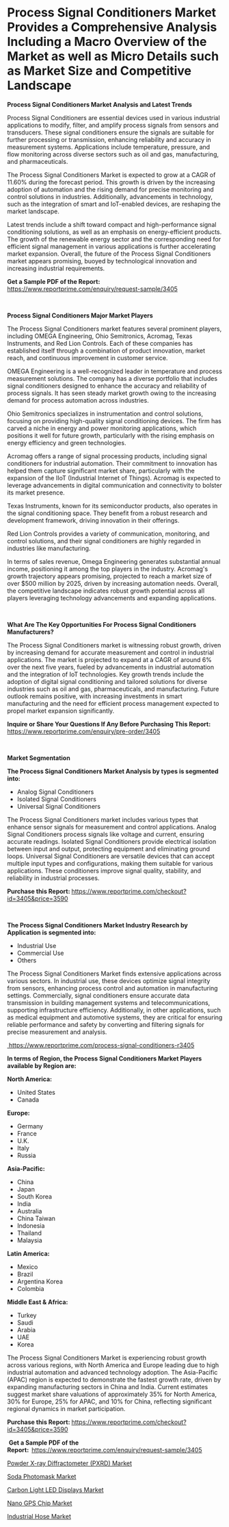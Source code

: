 <p><h1>Process Signal Conditioners Market Provides a Comprehensive Analysis Including a Macro Overview of the Market as well as Micro Details such as Market Size and Competitive Landscape</h1></p><p><strong>Process Signal Conditioners Market Analysis and Latest Trends</strong></p>
<p><p>Process Signal Conditioners are essential devices used in various industrial applications to modify, filter, and amplify process signals from sensors and transducers. These signal conditioners ensure the signals are suitable for further processing or transmission, enhancing reliability and accuracy in measurement systems. Applications include temperature, pressure, and flow monitoring across diverse sectors such as oil and gas, manufacturing, and pharmaceuticals.</p><p>The Process Signal Conditioners Market is expected to grow at a CAGR of 11.60% during the forecast period. This growth is driven by the increasing adoption of automation and the rising demand for precise monitoring and control solutions in industries. Additionally, advancements in technology, such as the integration of smart and IoT-enabled devices, are reshaping the market landscape. </p><p>Latest trends include a shift toward compact and high-performance signal conditioning solutions, as well as an emphasis on energy-efficient products. The growth of the renewable energy sector and the corresponding need for efficient signal management in various applications is further accelerating market expansion. Overall, the future of the Process Signal Conditioners market appears promising, buoyed by technological innovation and increasing industrial requirements.</p></p>
<p><strong>Get a Sample PDF of the Report:&nbsp;</strong> <a href="https://www.reportprime.com/enquiry/request-sample/3405">https://www.reportprime.com/enquiry/request-sample/3405</a></p>
<p>&nbsp;</p>
<p><strong>Process Signal Conditioners Major Market Players</strong></p>
<p><p>The Process Signal Conditioners market features several prominent players, including OMEGA Engineering, Ohio Semitronics, Acromag, Texas Instruments, and Red Lion Controls. Each of these companies has established itself through a combination of product innovation, market reach, and continuous improvement in customer service.</p><p>OMEGA Engineering is a well-recognized leader in temperature and process measurement solutions. The company has a diverse portfolio that includes signal conditioners designed to enhance the accuracy and reliability of process signals. It has seen steady market growth owing to the increasing demand for process automation across industries. </p><p>Ohio Semitronics specializes in instrumentation and control solutions, focusing on providing high-quality signal conditioning devices. The firm has carved a niche in energy and power monitoring applications, which positions it well for future growth, particularly with the rising emphasis on energy efficiency and green technologies.</p><p>Acromag offers a range of signal processing products, including signal conditioners for industrial automation. Their commitment to innovation has helped them capture significant market share, particularly with the expansion of the IIoT (Industrial Internet of Things). Acromag is expected to leverage advancements in digital communication and connectivity to bolster its market presence.</p><p>Texas Instruments, known for its semiconductor products, also operates in the signal conditioning space. They benefit from a robust research and development framework, driving innovation in their offerings. </p><p>Red Lion Controls provides a variety of communication, monitoring, and control solutions, and their signal conditioners are highly regarded in industries like manufacturing. </p><p>In terms of sales revenue, Omega Engineering generates substantial annual income, positioning it among the top players in the industry. Acromag's growth trajectory appears promising, projected to reach a market size of over $500 million by 2025, driven by increasing automation needs. Overall, the competitive landscape indicates robust growth potential across all players leveraging technology advancements and expanding applications.</p></p>
<p>&nbsp;</p>
<p><strong>What Are The Key Opportunities For Process Signal Conditioners Manufacturers?</strong></p>
<p><p>The Process Signal Conditioners market is witnessing robust growth, driven by increasing demand for accurate measurement and control in industrial applications. The market is projected to expand at a CAGR of around 6% over the next five years, fueled by advancements in industrial automation and the integration of IoT technologies. Key growth trends include the adoption of digital signal conditioning and tailored solutions for diverse industries such as oil and gas, pharmaceuticals, and manufacturing. Future outlook remains positive, with increasing investments in smart manufacturing and the need for efficient process management expected to propel market expansion significantly.</p></p>
<p><strong>Inquire or Share Your Questions If Any Before Purchasing This Report:</strong> <a href="https://www.reportprime.com/enquiry/pre-order/3405">https://www.reportprime.com/enquiry/pre-order/3405</a></p>
<p>&nbsp;</p>
<p><strong>Market Segmentation</strong></p>
<p><strong>The Process Signal Conditioners Market Analysis by types is segmented into:</strong></p>
<p><ul><li>Analog Signal Conditioners</li><li>Isolated Signal Conditioners</li><li>Universal Signal Conditioners</li></ul></p>
<p><p>The Process Signal Conditioners market includes various types that enhance sensor signals for measurement and control applications. Analog Signal Conditioners process signals like voltage and current, ensuring accurate readings. Isolated Signal Conditioners provide electrical isolation between input and output, protecting equipment and eliminating ground loops. Universal Signal Conditioners are versatile devices that can accept multiple input types and configurations, making them suitable for various applications. These conditioners improve signal quality, stability, and reliability in industrial processes.</p></p>
<p><strong>Purchase this Report:&nbsp;</strong><a href="https://www.reportprime.com/checkout?id=3405&price=3590">https://www.reportprime.com/checkout?id=3405&price=3590</a></p>
<p>&nbsp;</p>
<p><strong>The Process Signal Conditioners Market Industry Research by Application is segmented into:</strong></p>
<p><ul><li>Industrial Use</li><li>Commercial Use</li><li>Others</li></ul></p>
<p><p>The Process Signal Conditioners Market finds extensive applications across various sectors. In industrial use, these devices optimize signal integrity from sensors, enhancing process control and automation in manufacturing settings. Commercially, signal conditioners ensure accurate data transmission in building management systems and telecommunications, supporting infrastructure efficiency. Additionally, in other applications, such as medical equipment and automotive systems, they are critical for ensuring reliable performance and safety by converting and filtering signals for precise measurement and analysis.</p></p>
<p><a href="https://www.reportprime.com/process-signal-conditioners-r3405">&nbsp;https://www.reportprime.com/process-signal-conditioners-r3405</a></p>
<p><strong>In terms of Region, the Process Signal Conditioners Market Players available by Region are:</strong></p>
<p>
    <p> <strong> North America: </strong>
        <ul>
            <li>United States</li>
            <li>Canada</li>
        </ul>
        </p> 
    <p> <strong> Europe: </strong>
        <ul>
            <li>Germany</li>
            <li>France</li>
            <li>U.K.</li>
            <li>Italy</li>
            <li>Russia</li>
        </ul>
        </p> 
    <p> <strong> Asia-Pacific: </strong>
        <ul>
            <li>China</li>
            <li>Japan</li>
            <li>South Korea</li>
            <li>India</li>
            <li>Australia</li>
            <li>China Taiwan</li>
            <li>Indonesia</li>
            <li>Thailand</li>
            <li>Malaysia</li>
        </ul>
        </p> 
    <p> <strong> Latin America: </strong>
        <ul>
            <li>Mexico</li>
            <li>Brazil</li>
            <li>Argentina Korea</li>
            <li>Colombia</li>
        </ul>
        </p> 
    <p> <strong> Middle East & Africa: </strong>
        <ul>
            <li>Turkey</li>
            <li>Saudi</li>
            <li>Arabia</li>
            <li>UAE</li>
            <li>Korea</li>
        </ul>
    </p>
    </p>
<p><p>The Process Signal Conditioners Market is experiencing robust growth across various regions, with North America and Europe leading due to high industrial automation and advanced technology adoption. The Asia-Pacific (APAC) region is expected to demonstrate the fastest growth rate, driven by expanding manufacturing sectors in China and India. Current estimates suggest market share valuations of approximately 35% for North America, 30% for Europe, 25% for APAC, and 10% for China, reflecting significant regional dynamics in market participation.</p></p>
<p><strong>Purchase this Report: </strong><a href="https://www.reportprime.com/checkout?id=3405&price=3590">https://www.reportprime.com/checkout?id=3405&price=3590</a></p>
<p>&nbsp;<strong>Get a Sample PDF of the Report:&nbsp;&nbsp;</strong><a href="https://www.reportprime.com/enquiry/request-sample/3405">https://www.reportprime.com/enquiry/request-sample/3405</a></p>
<p><strong></strong></p>
<p><p><a href="https://issuu.com/reportprime-2/docs/powder-x-ray-diffractometer-pxrd-ma_cd74cb68832c94">Powder X-ray Diffractometer (PXRD) Market</a></p><p><a href="https://issuu.com/reportprime-2/docs/soda-photomask-market-size-2030.ppt_0131096e9759c8">Soda Photomask Market</a></p><p><a href="https://github.com/SamiaChowdhury801/Market-Research-Report-List-1/blob/main/carbon-light-led-displays-market.md">Carbon Light LED Displays Market</a></p><p><a href="https://github.com/BellAuer/Market-Research-Report-List-1/blob/main/nano-gps-chip-market.md">Nano GPS Chip Market</a></p><p><a href="https://www.linkedin.com/pulse/global-industrial-hose-market-focus-product-type-textile-reinforced-aqhwf?trackingId=8qKO430kTtyCTofKNyqmvA%3D%3D">Industrial Hose Market</a></p></p>